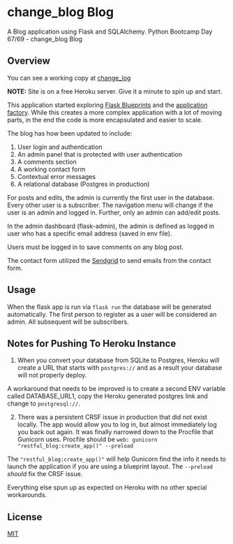 # change_blog Blog

A Blog application using Flask and SQLAlchemy. Python Bootcamp Day 67/69 - change_blog Blog

## Overview

You can see a working copy at [change_log](https://marceia-flask-blog.herokuapp.com/)

**NOTE:** Site is on a free Heroku server. Give it a minute to spin up and start.


This application started exploring [Flask Blueprints](https://hackersandslackers.com/flask-blueprints) and the [application factory](https://hackersandslackers.com/flask-application-factory). While this
creates a more complex application with a lot of moving parts, in the end the
code is more encapsulated and easier to scale.

The blog has how been updated to include:
 
1. User login and authentication
2. An admin panel that is protected with user authentication
3. A comments section
4. A working contact form
5. Contextual error messages
6. A relational database (Postgres in production)

For posts and edits, the admin is currently the first user in the database. Every other user is a
subscriber. The navigation menu will change if the user is an admin and logged in.
Further, only an admin can add/edit posts.

In the admin dashboard (flask-admin), the admin is defined as logged in user who
has a specific email address (saved in env file). 

Users must be logged in to save comments on any blog post.

The contact form utilized the [Sendgrid](sendgrid.com) to send emails from the
contact form.

## Usage

When the flask app is run via `flask run` the database will be generated automatically.
The first person to register as a user will be considered an admin. All subsequent
will be subscribers.

## Notes for Pushing To Heroku Instance

1. When you convert your database from SQLite to Postgres, Heroku will create a
   URL that starts with `postgres://` and as a result your database will not properly
   deploy.

A workaround that needs to be improved is to create a second ENV variable called
DATABASE_URL1, copy the Heroku generated postgres link and change to `postgresql://`.

2. There was a persistent CRSF issue in production that did not exist locally.
   The app would allow you to log in, but almost immediately log you back out again.
   It was finally narrowed down to the Procfile that Gunicorn uses. Procfile should be
   `web: gunicorn "restful_blog:create_app()" --preload`

The `"restful_blog:create_app()"` will help Gunicorn find the info it needs to
launch the application if you are using a blueprint layout. The `--preload` _should_
fix the CRSF issue.

Everything else spun up as expected on Heroku with no other special workarounds.

## License  

[MIT](https://choosealicense.com/licenses/mit/)
